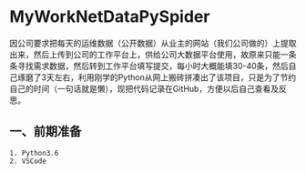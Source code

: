 # MyWorkNetDataPySpider

因公司要求把每天的运维数据（公开数据）从业主的网站（我们公司做的）上提取出来，然后上传到公司的工作平台上，供给公司大数据平台使用，故原来只能一条条寻找需求数据，然后转到工作平台填写提交，每小时大概能填30-40条，然后自己琢磨了3天左右，利用刚学的Python从网上搬砖拼凑出了该项目，只是为了节约自己的时间（一句话就是懒），现把代码记录在GitHub，方便以后自己查看及反思。
## 一、前期准备
    1. Python3.6
    2. VSCode

